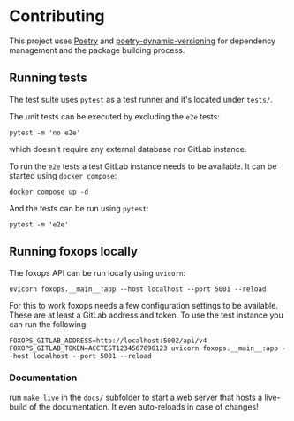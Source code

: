 # Contributing

This project uses [Poetry](https://python-poetry.org/)
and [poetry-dynamic-versioning](https://pypi.org/project/poetry-dynamic-versioning/)
for dependency management and the package building process.

## Running tests

The test suite uses `pytest` as a test runner and it's located under `tests/`.

The unit tests can be executed by excluding the `e2e` tests:

```
pytest -m 'no e2e'
```

which doesn't require any external database nor GitLab instance.

To run the `e2e` tests a test GitLab instance needs to be available. It can be started using `docker compose`:

```
docker compose up -d
```

And the tests can be run using `pytest`:

```
pytest -m 'e2e'
```

## Running foxops locally

The foxops API can be run locally using `uvicorn`:

```
uvicorn foxops.__main__:app --host localhost --port 5001 --reload
```

For this to work foxops needs a few configuration settings to be available.
These are at least a GitLab address and token. To use the test instance you can run the following

```
FOXOPS_GITLAB_ADDRESS=http://localhost:5002/api/v4 FOXOPS_GITLAB_TOKEN=ACCTEST1234567890123 uvicorn foxops.__main__:app --host localhost --port 5001 --reload
```

### Documentation

run `make live` in the `docs/` subfolder to start a web server that hosts a live-build of the documentation. It even auto-reloads in case of changes!